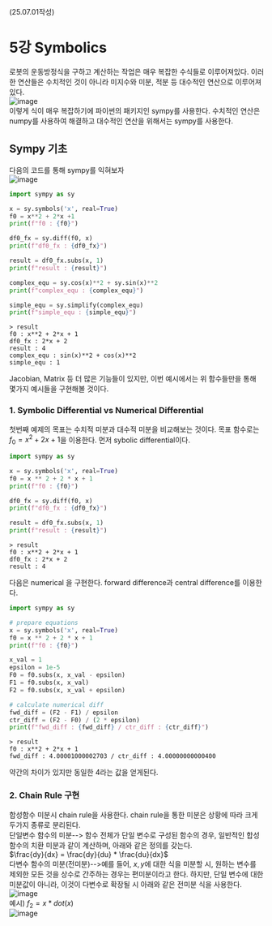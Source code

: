 (25.07.01작성)
# 5강 Symbolics
로봇의 운동방정식을 구하고 계산하는 작업은 매우 복잡한 수식들로 이루어져있다. 이러한 연산들은 수치적인 것이 아니라 미지수와 미분, 적분 등 대수적인 연산으로 이루어져 있다.    
![image](https://github.com/user-attachments/assets/d6ba99a2-6750-4a17-9b3a-1bcf4724143c)   
이렇게 식이 매우 복잡하기에 파이썬의 패키지인 sympy를 사용한다. 수치적인 연산은 numpy를 사용하여 해결하고 대수적인 연산을 위해서는 sympy를 사용한다.   
## Sympy 기초
다음의 코드를 통해 sympy를 익혀보자    
![image](https://github.com/user-attachments/assets/91b95aec-1254-4e45-a3b2-f191b6d891b2)   
```python
import sympy as sy

x = sy.symbols('x', real=True)
f0 = x**2 + 2*x +1
print(f"f0 : {f0}")

df0_fx = sy.diff(f0, x)
print(f"df0_fx : {df0_fx}")

result = df0_fx.subs(x, 1)
print(f"result : {result}")

complex_equ = sy.cos(x)**2 + sy.sin(x)**2
print(f"complex_equ : {complex_equ}")

simple_equ = sy.simplify(complex_equ)
print(f"simple_equ : {simple_equ}")
```
```
> result
f0 : x**2 + 2*x + 1
df0_fx : 2*x + 2
result : 4
complex_equ : sin(x)**2 + cos(x)**2
simple_equ : 1
```
Jacobian, Matrix 등 더 많은 기능들이 있지만, 이번 예시에서는 위 함수들만을 통해 몇가지 예시들을 구현해볼 것이다.   
### 1. Symbolic Differential vs Numerical Differential
첫번째 예제의 목표는 수치적 미분과 대수적 미분을 비교해보는 것이다. 목표 함수로는 $f_0=x^2+2x+1$을 이용한다. 
먼저 sybolic differential이다.
```python
import sympy as sy

x = sy.symbols('x', real=True)
f0 = x ** 2 + 2 * x + 1
print(f"f0 : {f0}")

df0_fx = sy.diff(f0, x)
print(f"df0_fx : {df0_fx}")

result = df0_fx.subs(x, 1)
print(f"result : {result}")
```
```
> result
f0 : x**2 + 2*x + 1
df0_fx : 2*x + 2
result : 4
```
다음은 numerical 을 구현한다. forward difference과 central difference를 이용한다.   
```python
import sympy as sy

# prepare equations
x = sy.symbols('x', real=True)
f0 = x ** 2 + 2 * x + 1
print(f"f0 : {f0}")

x_val = 1
epsilon = 1e-5
F0 = f0.subs(x, x_val - epsilon)
F1 = f0.subs(x, x_val)
F2 = f0.subs(x, x_val + epsilon)

# calculate numerical diff
fwd_diff = (F2 - F1) / epsilon
ctr_diff = (F2 - F0) / (2 * epsilon)
print(f"fwd_diff : {fwd_diff} / ctr_diff : {ctr_diff}")
```
```
> result
f0 : x**2 + 2*x + 1
fwd_diff : 4.00001000002703 / ctr_diff : 4.00000000000400
```
약간의 차이가 있지만 동일한 4라는 값을 얻게된다.
### 2. Chain Rule 구현
합성함수 미분시 chain rule을 사용한다. chain rule을 통한 미분은 상황에 따라 크게 두가지 종류로 분리된다.   
단일변수 함수의 미분--> 함수 전체가 단일 변수로 구성된 함수의 경우, 일반적인 합성함수의 치환 미분과 같이 계산하며, 아래와 같은 정의를 갖는다.   
$\frac{dy}{dx} = \frac{dy}{du} * \frac{du}{dx}$   
다변수 함수의 미분(전미분)-->예를 들어, $x, y$에 대한 식을 미분할 시, 원하는 변수를 제외한 모든 것을 상수로 간주하는 경우는 편미분이라고 한다.  하지만, 단일 변수에 대한 미분값이 아니라, 이것이 다변수로 확장될 시 아래와 같은 전미분 식을 사용한다.   
![image](https://github.com/user-attachments/assets/8126ae7e-8d6c-43e5-a97e-85557371f24b)   
예시) $f_2=x*dot(x)$   
![image](https://github.com/user-attachments/assets/a24c6fdc-0a8e-49be-b142-a50545e2813f)


